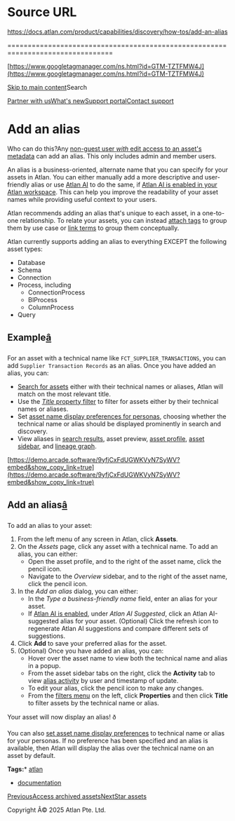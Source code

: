 # Source URL
https://docs.atlan.com/product/capabilities/discovery/how-tos/add-an-alias

================================================================================

<!--
canonical: https://docs.atlan.com/product/capabilities/discovery/how-tos/add-an-alias
link-alternate: https://docs.atlan.com/product/capabilities/discovery/how-tos/add-an-alias
meta-description: An alias is a business-oriented, alternate name that you can specify for your assets in Atlan. You can either manually add a more descriptive and user-friendly alias or use [Atlan AI](/product/capabilities/atlan-ai/concepts/what-is-atlan-ai) to do the same, if [Atlan AI is enabled in your Atlan workspace](/product/capabilities/atlan-ai/concepts/what-is-atlan-ai). This can help you improve the readability of your asset names while providing useful context to your users.
meta-docsearch:docusaurus_tag: docs-default-current
meta-docsearch:language: en
meta-docsearch:version: current
meta-docusaurus_locale: en
meta-docusaurus_tag: docs-default-current
meta-docusaurus_version: current
meta-generator: Docusaurus v3.8.1
meta-og-description: An alias is a business-oriented, alternate name that you can specify for your assets in Atlan. You can either manually add a more descriptive and user-friendly alias or use [Atlan AI](/product/capabilities/atlan-ai/concepts/what-is-atlan-ai) to do the same, if [Atlan AI is enabled in your Atlan workspace](/product/capabilities/atlan-ai/concepts/what-is-atlan-ai). This can help you improve the readability of your asset names while providing useful context to your users.
meta-og-locale: en
meta-og-title: Add an alias | Atlan Documentation
meta-og-url: https://docs.atlan.com/product/capabilities/discovery/how-tos/add-an-alias
meta-twitter:card: summary_large_image
meta-viewport: width=device-width,initial-scale=1
title: Add an alias | Atlan Documentation
-->

[https://www.googletagmanager.com/ns.html?id=GTM-TZTFMW4J](https://www.googletagmanager.com/ns.html?id=GTM-TZTFMW4J)

[Skip to main content](#__docusaurus_skipToContent_fallback)Search

[Partner with us](https://docs.google.com/forms/d/e/1FAIpQLScuAIhCm2GS7YFstrOjawbP8J7PUmOynQo7wI2yGCcCyEcVSw/viewform)[What's new](https://shipped.atlan.com/)[Support portal](https://atlan.zendesk.com/auth/v2/login/signin?return_to=https%3A%2F%2Fatlan.zendesk.com%2Fhc%2Fen-us&theme=hc&locale=en-us&brand_id=1900000425113&auth_origin=1900000425113%2Cfalse%2Ctrue)[Contact support](/support/submit-request)

Add an alias
============

Who can do this?Any [non\-guest user *with* edit access to an asset's metadata](/product/capabilities/requests/concepts/what-are-requests) can add an alias. This only includes admin and member users.

An alias is a business\-oriented, alternate name that you can specify for your assets in Atlan. You can either manually add a more descriptive and user\-friendly alias or use [Atlan AI](/product/capabilities/atlan-ai/concepts/what-is-atlan-ai) to do the same, if [Atlan AI is enabled in your Atlan workspace](/product/capabilities/atlan-ai/concepts/what-is-atlan-ai). This can help you improve the readability of your asset names while providing useful context to your users.

Atlan recommends adding an alias that's unique to each asset, in a one\-to\-one relationship. To relate your assets, you can instead [attach tags](/product/capabilities/governance/tags/how-tos/attach-a-tag) to group them by use case or [link terms](/product/capabilities/governance/glossary/how-tos/link-terms-to-assets) to group them conceptually.

Atlan currently supports adding an alias to everything EXCEPT the following asset types:

* Database
* Schema
* Connection
* Process, including
    + ConnectionProcess
    + BIProcess
    + ColumnProcess
* Query

Example[â](#example "Direct link to Example")
-----------------------------------------------

For an asset with a technical name like `FCT_SUPPLIER_TRANSACTIONS`, you can add `Supplier Transaction Records` as an alias. Once you have added an alias, you can:

* [Search for assets](/product/capabilities/discovery/how-tos/search-and-discover-assets) either with their technical names or aliases, Atlan will match on the most relevant title.
* Use the [*Title* property filter](/product/capabilities/discovery/how-tos/use-the-filters-menu) to filter for assets either by their technical names or aliases.
* Set [asset name display preferences for personas](/product/capabilities/governance/access-control/how-tos/create-a-persona), choosing whether the technical name or alias should be displayed prominently in search and discovery.
* View aliases in [search results](/product/capabilities/discovery/how-tos/search-and-discover-assets), asset preview, [asset profile](/product/capabilities/discovery/concepts/what-are-asset-profiles), [asset sidebar](/product/capabilities/discovery/concepts/what-are-asset-profiles), and [lineage graph](/product/capabilities/lineage/how-tos/view-lineage).

[https://demo.arcade.software/9yfjCxFdUGWKVyN7SyWV?embed&show_copy_link=true](https://demo.arcade.software/9yfjCxFdUGWKVyN7SyWV?embed&show_copy_link=true)

Add an alias[â](#add-an-alias "Direct link to Add an alias")
--------------------------------------------------------------

To add an alias to your asset:

1. From the left menu of any screen in Atlan, click **Assets**.
2. On the *Assets* page, click any asset with a technical name. To add an alias, you can either:
    * Open the asset profile, and to the right of the asset name, click the pencil icon.
    * Navigate to the *Overview* sidebar, and to the right of the asset name, click the pencil icon.
3. In the *Add an alias* dialog, you can either:
    * In the *Type a business\-friendly name* field, enter an alias for your asset.
    * If [Atlan AI is enabled](/product/capabilities/atlan-ai/concepts/what-is-atlan-ai), under *Atlan AI Suggested*, click an Atlan AI\-suggested alias for your asset. (Optional) Click the refresh icon to regenerate Atlan AI suggestions and compare different sets of suggestions.
4. Click **Add** to save your preferred alias for the asset.
5. (Optional) Once you have added an alias, you can:
    * Hover over the asset name to view both the technical name and alias in a popup.
    * From the asset sidebar tabs on the right, click the **Activity** tab to view [alias activity](/product/capabilities/discovery/faq#what-is-an-activity-log) by user and timestamp of update.
    * To edit your alias, click the pencil icon to make any changes.
    * From the [filters menu](/product/capabilities/discovery/how-tos/use-the-filters-menu) on the left, click **Properties** and then click **Title** to filter assets by the technical name or alias.

Your asset will now display an alias! ð

You can also [set asset name display preferences](/product/capabilities/governance/access-control/how-tos/create-a-persona) to technical name or alias for your personas. If no preference has been specified and an alias is available, then Atlan will display the alias over the technical name on an asset by default.

**Tags:*** [atlan](/tags/atlan)
* [documentation](/tags/documentation)

[PreviousAccess archived assets](/product/capabilities/discovery/how-tos/access-archived-assets)[NextStar assets](/product/capabilities/discovery/how-tos/star-assets)

Copyright Â© 2025 Atlan Pte. Ltd.


